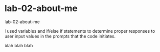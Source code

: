 # lab-02-about-me
lab-02-about-me

I used variables and if/else if statements to determine proper responses to user input values in the prompts that the code initiates.

blah blah blah
